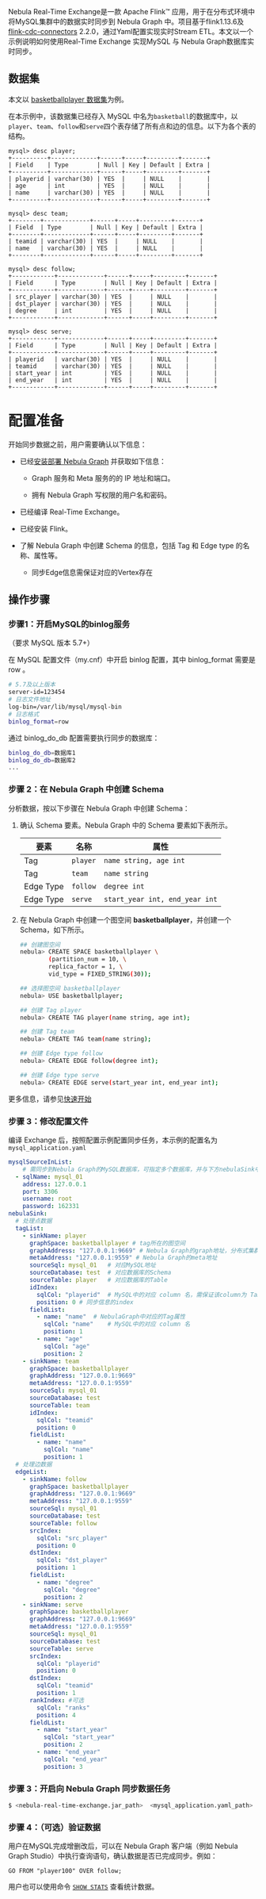 Nebula Real-Time Exchange是一款 Apache Flink™ 应用，用于在分布式环境中将MySQL集群中的数据实时同步到 Nebula Graph 中。项目基于flink1.13.6及 [flink-cdc-connectors](https://github.com/ververica/flink-cdc-connectors) 2.2.0，通过Yaml配置实现实时Stream ETL。本文以一个示例说明如何使用Real-Time Exchange 实现MySQL 与 Nebula Graph数据库实时同步。

## 数据集

本文以 [basketballplayer 数据集](https://docs-cdn.nebula-graph.com.cn/dataset/dataset.zip)为例。

在本示例中，该数据集已经存入 MySQL 中名为`basketball`的数据库中，以`player`、`team`、`follow`和`serve`四个表存储了所有点和边的信息。以下为各个表的结构。

```mysql
mysql> desc player;
+----------+-------------+------+-----+---------+-------+
| Field    | Type        | Null | Key | Default | Extra |
+----------+-------------+------+-----+---------+-------+
| playerid | varchar(30) | YES  |     | NULL    |       |
| age      | int         | YES  |     | NULL    |       |
| name     | varchar(30) | YES  |     | NULL    |       |
+----------+-------------+------+-----+---------+-------+

mysql> desc team;
+--------+-------------+------+-----+---------+-------+
| Field  | Type        | Null | Key | Default | Extra |
+--------+-------------+------+-----+---------+-------+
| teamid | varchar(30) | YES  |     | NULL    |       |
| name   | varchar(30) | YES  |     | NULL    |       |
+--------+-------------+------+-----+---------+-------+

mysql> desc follow;
+------------+-------------+------+-----+---------+-------+
| Field      | Type        | Null | Key | Default | Extra |
+------------+-------------+------+-----+---------+-------+
| src_player | varchar(30) | YES  |     | NULL    |       |
| dst_player | varchar(30) | YES  |     | NULL    |       |
| degree     | int         | YES  |     | NULL    |       |
+------------+-------------+------+-----+---------+-------+

mysql> desc serve;
+------------+-------------+------+-----+---------+-------+
| Field      | Type        | Null | Key | Default | Extra |
+------------+-------------+------+-----+---------+-------+
| playerid   | varchar(30) | YES  |     | NULL    |       |
| teamid     | varchar(30) | YES  |     | NULL    |       |
| start_year | int         | YES  |     | NULL    |       |
| end_year   | int         | YES  |     | NULL    |       |
+------------+-------------+------+-----+---------+-------+
```

# 配置准备

开始同步数据之前，用户需要确认以下信息：

- 已经[安装部署 Nebula Graph](https://docs.nebula-graph.com.cn/3.0.0/4.deployment-and-installation/2.compile-and-install-nebula-graph/2.install-nebula-graph-by-rpm-or-deb/) 并获取如下信息：

  - Graph 服务和 Meta 服务的的 IP 地址和端口。

  - 拥有 Nebula Graph 写权限的用户名和密码。

- 已经编译 Real-Time Exchange。

- 已经安装 Flink。

- 了解 Nebula Graph 中创建 Schema 的信息，包括 Tag 和 Edge type 的名称、属性等。
  - 同步Edge信息需保证对应的Vertex存在

## 操作步骤

### 步骤1：开启MySQL的binlog服务

（要求 MySQL 版本 5.7+）

在 MySQL 配置文件（my.cnf）中开启 binlog 配置，其中 binlog_format 需要是 row 。

```bash
# 5.7及以上版本
server-id=123454
# 日志文件地址
log-bin=/var/lib/mysql/mysql-bin
# 日志格式
binlog_format=row
```

通过 binlog_do_db 配置需要执行同步的数据库：

```bash
binlog_do_db=数据库1
binlog_do_db=数据库2
...
```

### 步骤 2：在 Nebula Graph 中创建 Schema

分析数据，按以下步骤在 Nebula Graph 中创建 Schema：

1. 确认 Schema 要素。Nebula Graph 中的 Schema 要素如下表所示。

   | 要素      | 名称     | 属性                           |
   | --------- | -------- | ------------------------------ |
   | Tag       | `player` | `name string, age int`         |
   | Tag       | `team`   | `name string`                  |
   | Edge Type | `follow` | `degree int`                   |
   | Edge Type | `serve`  | `start_year int, end_year int` |

2. 在 Nebula Graph 中创建一个图空间 **basketballplayer**，并创建一个 Schema，如下所示。

   ```bash
   ## 创建图空间
   nebula> CREATE SPACE basketballplayer \
           (partition_num = 10, \
           replica_factor = 1, \
           vid_type = FIXED_STRING(30));
   
   ## 选择图空间 basketballplayer
   nebula> USE basketballplayer;
   
   ## 创建 Tag player
   nebula> CREATE TAG player(name string, age int);
   
   ## 创建 Tag team
   nebula> CREATE TAG team(name string);
   
   ## 创建 Edge type follow
   nebula> CREATE EDGE follow(degree int);
   
   ## 创建 Edge type serve
   nebula> CREATE EDGE serve(start_year int, end_year int);
   ```

更多信息，请参见[快速开始](https://docs.nebula-graph.com.cn/3.0.0/2.quick-start/1.quick-start-workflow/)

### 步骤 3：修改配置文件

编译 Exchange 后，按照配置示例配置同步任务，本示例的配置名为`mysql_application.yaml`

```yaml
mysqlSourceInList:
	# 需同步到Nebula Graph的MySQL数据库，可指定多个数据库，并与下方nebulaSink中数据信息对应
  - sqlName: mysql_01
    address: 127.0.0.1
    port: 3306
    username: root
    password: 162331
nebulaSink:
  # 处理点数据
  tagList:
    - sinkName: player
      graphSpace: basketballplayer # tag所在的图空间
      graphAddress: "127.0.0.1:9669" # Nebula Graph的graph地址，分布式集群可配置多个
      metaAddress: "127.0.0.1:9559" # Nebula Graph的meta地址
      sourceSql: mysql_01	# 对应MySQL地址
      sourceDatabase: test	# 对应数据库的Schema
      sourceTable: player	# 对应数据库的Table
      idIndex:
        sqlCol: "playerid"	# MySQL中的对应 column 名，需保证该column为 Table 主键，且数据类型与所创建的Tag的Vid适配
        position: 0	# 同步信息的index
      fieldList:
        - name: "name"	# NebulaGraph中对应的Tag属性
          sqlCol: "name"	# MySQL中的对应 column 名
          position: 1 
        - name: "age"
          sqlCol: "age"
          position: 2
    - sinkName: team
      graphSpace: basketballplayer
      graphAddress: "127.0.0.1:9669"
      metaAddress: "127.0.0.1:9559"
      sourceSql: mysql_01
      sourceDatabase: test
      sourceTable: team
      idIndex:
        sqlCol: "teamid"
        position: 0
      fieldList:
        - name: "name"
          sqlCol: "name"
          position: 1
  # 处理边数据
  edgeList:
    - sinkName: follow
      graphSpace: basketballplayer
      graphAddress: "127.0.0.1:9669"
      metaAddress: "127.0.0.1:9559"
      sourceSql: mysql_01
      sourceDatabase: test
      sourceTable: follow
      srcIndex:
        sqlCol: "src_player"
        position: 0
      dstIndex:
        sqlCol: "dst_player"
        position: 1
      fieldList:
        - name: "degree"
          sqlCol: "degree"
          position: 2
    - sinkName: serve
      graphSpace: basketballplayer
      graphAddress: "127.0.0.1:9669"
      metaAddress: "127.0.0.1:9559"
      sourceSql: mysql_01
      sourceDatabase: test
      sourceTable: serve
      srcIndex:
        sqlCol: "playerid"
        position: 0
      dstIndex:
        sqlCol: "teamid"
        position: 1
      rankIndex: #可选
        sqlCol: "ranks"
        position: 4
      fieldList:
        - name: "start_year"
          sqlCol: "start_year"
          position: 2
        - name: "end_year"
          sqlCol: "end_year"
          position: 3

```

### 步骤 3：开启向 Nebula Graph 同步数据任务

```bash
$ <nebula-real-time-exchange.jar_path>  <mysql_application.yaml_path>
```

### 步骤 4：（可选）验证数据

用户在MySQL完成增删改后，可以在 Nebula Graph 客户端（例如 Nebula Graph Studio）中执行查询语句，确认数据是否已完成同步。例如：

```
GO FROM "player100" OVER follow;
```

用户也可以使用命令 [`SHOW STATS`](https://docs.nebula-graph.com.cn/3.0.0/3.ngql-guide/7.general-query-statements/6.show/14.show-stats/) 查看统计数据。